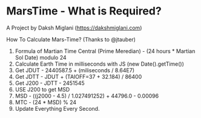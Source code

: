 # MarsTime - What is Required?
A Project by Daksh Miglani (https://dakshmiglani.com)

How To Calculate Mars-Time? (Thanks to @jtauber)

1. Formula of Martian Time Central (Prime Meredian) - (24 hours * Martian Sol Date) modulo 24
2. Calculate Earth Time in milliseconds with JS (new Date().getTime())
3. Get JDUT - 2440587.5 + (miliseconds / 8.64E7)
4. Get JDTT - JDUT + (TAIOFF=37 + 32.184) / 86400
5. Get J200 - JDTT - 2451545
6. USE J200 to get MSD
7. MSD - ((j2000 - 4.5) / 1.027491252) + 44796.0 - 0.00096
8. MTC - (24 * MSD) % 24
9. Update Everything Every Second.
